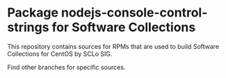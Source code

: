 # Package nodejs-console-control-strings for Software Collections

This repository contains sources for RPMs that are used
to build Software Collections for CentOS by SCLo SIG.

Find other branches for specific sources.
